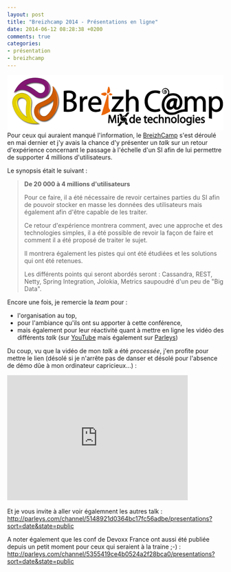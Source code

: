 ```yaml
---
layout: post
title: "Breizhcamp 2014 - Présentations en ligne"
date: 2014-06-12 08:28:38 +0200
comments: true
categories: 
- présentation
- breizhcamp
---
```

![left-small](/images/bzhcmp/Logo.png)
Pour ceux qui auraient manqué l'information, le [BreizhCamp](http://www.breizhcamp.org/) s'est déroulé en mai dernier et j'y avais la chance d'y présenter un _talk_ sur un retour d'expérience concernant le passage à l'échelle d'un SI afin de lui permettre de supporter 4 millions d'utilisateurs.

Le synopsis était le suivant :
> __De 20 000 à 4 millions d'utilisateurs__ 
>
> Pour ce faire, il a été nécessaire de revoir certaines parties du SI afin de pouvoir stocker en masse les données des utilisateurs mais également afin d'être capable de les traiter.
>
> Ce retour d'expérience montrera comment, avec une approche et des technologies simples, il a été possible de revoir la façon de faire et comment il a été proposé de traiter le sujet.
>
> Il montrera également les pistes qui ont été étudiées et les solutions qui ont été retenues.
>
> Les différents points qui seront abordés seront : Cassandra, REST, Netty, Spring Integration, Jolokia, Metrics saupoudré d'un peu de "Big Data".

Encore une fois, je remercie la _team_ pour : 

- l'organisation au top,
- pour l'ambiance qu'ils ont su apporter à cette conférence,
- mais également pour leur réactivité quant à mettre en ligne les vidéo des différents _talk_ (sur [YouTube](https://www.youtube.com/playlist?list=PLHWl6dPnEb4l9S-nl4od10OkTOyZEn5Ef) mais également sur [Parleys](http://parleys.com/channel/5148921d0364bc17fc56adbe/presentations?sort=date&state=public))

Du coup, vu que la vidéo de mon _talk_ a été _processée_, j'en profite pour mettre le lien (désolé si je n'arrête pas de danser et désolé pour l'absence de démo dûe à mon ordinateur capricieux...) :

<iframe type="text/html" width="420" height="290" mozallowfullscreen="true" webkitallowfullscreen="true" src="http://parleys.com/share.html#play/5391de0ee4b0359b3190f8f4" frameborder="0">&lt;br /&gt;</iframe>

Et je vous invite à aller voir égalemnent les autres talk : 
http://parleys.com/channel/5148921d0364bc17fc56adbe/presentations?sort=date&state=public

A noter également que les conf de Devoxx France ont aussi été publiée depuis un petit moment pour ceux qui seraient à la traine ;-) : 
http://parleys.com/channel/5355419ce4b0524a2f28bca0/presentations?sort=date&state=public

